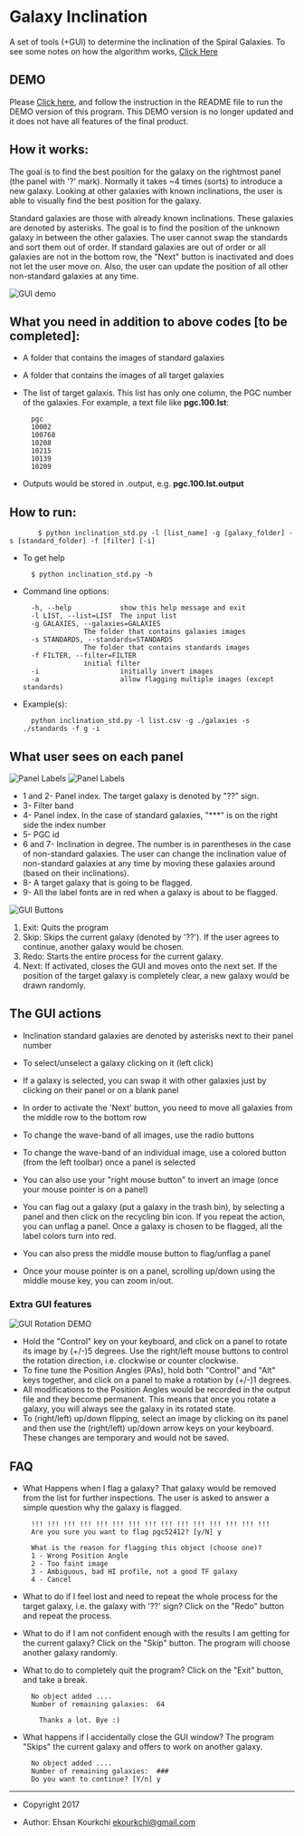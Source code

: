 # Galaxy Inclination

A set of tools (+GUI) to determine the inclination of the Spiral Galaxies. To see some notes on how the algorithm works, [Click Here](https://github.com/ekourkchi/galaxy_inclination/files/1524526/galaxy_sorting.pdf)

## DEMO
Please [Click here](https://github.com/ekourkchi/galaxy_inclination/tree/master/DEMO), and follow the instruction in the  README file to run the DEMO version of this program. This DEMO version is no longer updated and it does not have all features of the final product. 

## How it works:
    
The goal is to find the best position for the galaxy on the rightmost panel (the panel with '?' mark). Normally it takes ~4 times (sorts) to introduce a new galaxy. Looking at other galaxies with known inclinations, the user is able to visually find the best position for the galaxy.
      
Standard galaxies are those with already known inclinations. These galaxies are denoted by asterisks. The goal is to find the position of the unknown galaxy in between the other galaxies. The user cannot swap the standards and sort them out of order. If standard galaxies are out of order or all galaxies are not in the bottom row, the "Next" button is inactivated and does not let the user move on. Also, the user can update the position of all other non-standard galaxies at any time. 

 ![GUI demo](https://user-images.githubusercontent.com/13570487/33522035-a237c686-d786-11e7-9efc-df7e53b24940.png "GUI demo")
 
## What you need in addition to above codes [to be completed]:
    
   - A folder that contains the images of standard galaxies
   - A folder that contains the images of all target galaxies
   - The list of target galaxis. This list has only one column, the PGC number of the galaxies. For example, a text file like **pgc.100.lst**:
           
           pgc
           10002   
           100768
           10208
           10215
           10139
           10209

   - Outputs would be stored in <input-list>.output, e.g. **pgc.100.lst.output**
   
## How to run:

           $ python inclination_std.py -l [list_name] -g [galaxy_folder] -s [standard_folder] -f [filter] [-i]

   - To get help
   
           $ python inclination_std.py -h
   
   - Command line options:
           
           -h, --help            show this help message and exit
           -l LIST, --list=LIST  The input list
           -g GALAXIES, --galaxies=GALAXIES
                        The folder that contains galaxies images
           -s STANDARDS, --standards=STANDARDS
                        The folder that contains standards images
           -f FILTER, --filter=FILTER
                        initial filter
           -i                    initially invert images
           -a                    allow flagging multiple images (except standards)

   - Example(s):
       
           python inclination_std.py -l list.csv -g ./galaxies -s ./standards -f g -i
           

## What user sees on each panel
 
 ![Panel Labels](https://user-images.githubusercontent.com/13570487/33522617-f9e62040-d794-11e7-82a8-f9a294169844.png "Panel Labels")
 ![Panel Labels](https://user-images.githubusercontent.com/13570487/33522626-21c0b544-d795-11e7-88b8-e74e599a054b.png "Panel Labels")

* 1 and 2- Panel index. The target galaxy is denoted by "??" sign. 
* 3- Filter band
* 4- Panel index. In the case of standard galaxies, "***" is on the right side the index number
* 5- PGC id 
* 6 and 7- Inclination in degree. The number is in parentheses in the case of non-standard galaxies. The user can change the inclination value of non-standard galaxies at any time by moving these galaxies around (based on their inclinations).
* 8- A target galaxy that is going to be flagged.
* 9- All the label fonts are in red when a galaxy is about to be flagged.
 
 ![GUI Buttons](https://user-images.githubusercontent.com/13570487/33522891-5660f80c-d79c-11e7-89c7-0539f4d3c975.png "GUI Buttons")
 
1. Exit: Quits the program
2. Skip: Skips the current galaxy (denoted by '??'). If the user agrees to continue, another galaxy would be chosen.
3. Redo: Starts the entire process for the current galaxy. 
4. Next: If activated, closes the GUI and moves onto the next set. If the position of the target galaxy is completely clear, a new galaxy would be drawn randomly.


## The GUI actions
 
   - Inclination standard galaxies are denoted by asterisks next to their panel number
   - To select/unselect a galaxy clicking on it (left click)
   - If a galaxy is selected, you can swap it with other galaxies just by clicking on their panel or on a blank panel
   - In order to activate the 'Next' button, you need to move all galaxies from the middle row to the bottom row
   - To change the wave-band of all images, use the radio buttons
   - To change the wave-band of an individual image, use a colored button (from the left toolbar) once a panel is selected
   - You can also use your "right mouse button" to invert an image (once your mouse pointer is on a panel)

   - You can flag out a galaxy (put a galaxy in the trash bin), by selecting a panel and then click on the recycling bin icon. If you repeat the action, you can unflag a panel. Once a galaxy is chosen to be flagged, all the label colors turn into red.
   - You can also press the middle mouse button to flag/unflag a panel
   - Once your mouse pointer is on a panel, scrolling up/down using the middle mouse key, you can zoom in/out.
   
   ### Extra GUI features
   
   ![GUI Rotation DEMO](https://user-images.githubusercontent.com/13570487/33802665-2568c232-dd20-11e7-927e-e39c28e4a2bc.png "GUI Rotation DEMO")
   
   - Hold the "Control" key on your keyboard, and click on a panel to rotate its image by (+/-)5 degrees. Use the right/left mouse buttons to control the rotation direction, i.e. clockwise or counter clockwise.
   - To fine tune the Position Angles (PAs), hold both "Control" and "Alt" keys together, and click on a panel to make a rotation by (+/-)1 degrees.
   - All modifications to the Position Angles would be recorded in the output file and they become permanent. This means that once you rotate a galaxy, you will always see the galaxy in its rotated state. 
   - To (right/left) up/down flipping, select an image by clicking on its panel and then use the (right/left) up/down arrow keys on your keyboard. These changes are temporary and would not be saved.



## FAQ
 
   - What Happens when I flag a galaxy? That galaxy would be removed from the list for further inspections. The user is asked to answer a simple question why the galaxy is flagged. 
   
           !!! !!! !!! !!! !!! !!! !!! !!! !!! !!! !!! !!! !!! !!! !!!
           Are you sure you want to flag pgc52412? [y/N] y

           What is the reason for flagging this object (choose one)?
           1 - Wrong Position Angle
           2 - Too faint image
           3 - Ambiguous, bad HI profile, not a good TF galaxy
           4 - Cancel


   - What to do if I feel lost and need to repeat the whole process for the target galaxy, i.e. the galaxy with '??' sign? Click on the "Redo" button and repeat the process.
   
   - What to do if I am not confident enough with the results I am getting for the current galaxy? Click on the "Skip" button. The program will choose another galaxy randomly.
   
   - What to do to completely quit the program? Click on the "Exit" button, and take a break. 

           No object added ....
           Number of remaining galaxies:  64

             Thanks a lot. Bye :)

   - What happens if I accidentally close the GUI window? The program "Skips" the current galaxy and offers to work on another galaxy.
           
           No object added ....
           Number of remaining galaxies:  ###
           Do you want to continue? [Y/n] y


- - - -
 * Copyright 2017

 * Author: Ehsan Kourkchi <ekourkchi@gmail.com>
